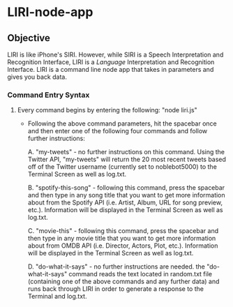 # LIRI-node-app

## Objective

LIRI is like iPhone's SIRI. However, while SIRI is a Speech Interpretation and Recognition Interface, LIRI is a _Language_ Interpretation and Recognition Interface. LIRI is a command line node app that takes in parameters and gives you back data.

### Command Entry Syntax

1. Every command begins by entering the following: "node liri.js"

    * Following the above command parameters, hit the spacebar once and then enter one of the following four commands and follow further instructions:

        A. "my-tweets" - no further instructions on this command. Using the Twitter API, "my-tweets" will return the 20 most recent tweets based off of the Twitter username (currently set to noblebot5000) to the Terminal Screen as well as log.txt.

        B. "spotify-this-song" - following this command, press the spacebar and then type in any song title that you want to get more information about from the Spotify API (i.e. Artist, Album, URL for song preview, etc.). Information will be displayed in the Terminal Screen as well as log.txt.

        C. "movie-this" - following this command, press the spacebar and then type in any movie title that you want to get more information about from OMDB API (i.e. Director, Actors, Plot, etc.). Information will be displayed in the Terminal Screen as well as log.txt.

        D. "do-what-it-says" - no further instructions are needed. the "do-what-it-says" command reads the text located in random.txt file (containing one of the above commands and any further data) and runs back through LIRI in order to generate a response to the Terminal and log.txt.
    


    

